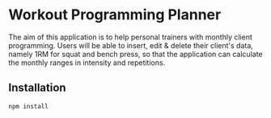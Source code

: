 # Workout Programming Planner
The aim of this application is to help personal trainers with monthly client programming. Users will be able to insert, edit & delete their client's data, namely 1RM for squat and bench press, so that the application can calculate the monthly ranges in intensity and repetitions. 

## Installation
```bash
npm install
```
